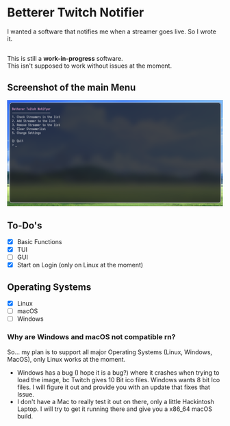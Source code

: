 # Betterer Twitch Notifier
I wanted a software that notifies me when a streamer goes live. So I wrote it.

## 
This is still a **work-in-progress** software.\
This isn't supposed to work without issues at the moment.

## Screenshot of the main Menu
<p align="center">
    <img src="https://raw.githubusercontent.com/dasvegy/Betterer-Twitch-Notifier/master/images/screenshot.png">
    <br>
</p>

## To-Do's
- [x] Basic Functions
- [X] TUI
- [ ] GUI
- [X] Start on Login (only on Linux at the moment)

## Operating Systems
- [X] Linux 
- [ ] macOS
- [ ] Windows

### Why are Windows and macOS not compatible rn? 
So... my plan is to support all major Operating Systems (Linux, Windows, MacOS), only Linux works at the moment.

- Windows has a bug (I hope it is a bug?) where it crashes when trying to load the image, bc Twitch gives 10 Bit ico files. Windows wants 8 bit Ico files. I will figure it out and provide you with an update that fixes that Issue.
- I don't have a Mac to really test it out on there, only a little Hackintosh Laptop. I will try to get it running there and give you a x86_64 macOS build.

